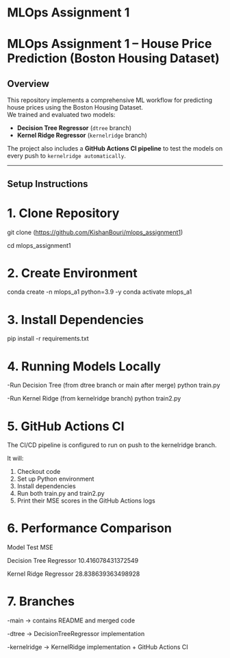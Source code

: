 ﻿# MLOps Assignment 1
# MLOps Assignment 1 – House Price Prediction (Boston Housing Dataset)

##  Overview
This repository implements a comprehensive ML workflow for predicting house prices using the Boston Housing Dataset.  
We trained and evaluated two models:  
- **Decision Tree Regressor** (`dtree` branch)  
- **Kernel Ridge Regressor** (`kernelridge` branch)  

The project also includes a **GitHub Actions CI pipeline** to test the models on every push to `kernelridge automatically`.

---

##  Setup Instructions

# 1. Clone Repository

git clone (https://github.com/KishanBouri/mlops_assignment1)

cd mlops_assignment1

# 2. Create Environment

conda create -n mlops_a1 python=3.9 -y
conda activate mlops_a1

# 3. Install Dependencies

pip install -r requirements.txt

# 4. Running Models Locally
-Run Decision Tree (from dtree branch or main after merge)
python train.py

-Run Kernel Ridge (from kernelridge branch)
python train2.py

# 5.  GitHub Actions CI

The CI/CD pipeline is configured to run on push to the kernelridge branch.

It will:
1. Checkout code
2. Set up Python environment
3. Install dependencies
4. Run both train.py and train2.py
5. Print their MSE scores in the GitHub Actions logs

# 6. Performance Comparison

Model	Test MSE

Decision Tree Regressor	10.416078431372549

Kernel Ridge Regressor	28.838639363498928



# 7. Branches

-main → contains README and merged code

-dtree → DecisionTreeRegressor implementation

-kernelridge → KernelRidge implementation + GitHub Actions CI



